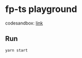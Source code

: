 # fp-ts playground

codesandbox: [link](https://codesandbox.io/s/eloquent-ives-9p7boi?file=/README.md)

## Run

```
yarn start
```
